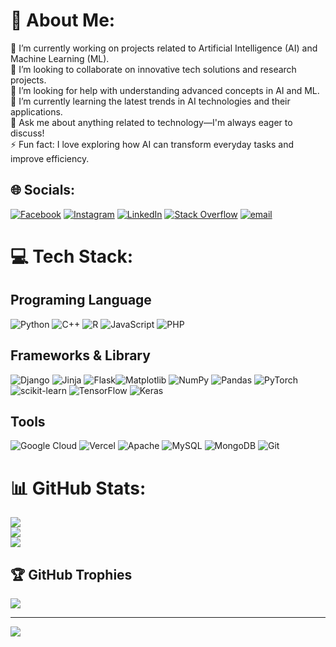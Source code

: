 # 💫 About Me:

🔭 I’m currently working on projects related to Artificial Intelligence (AI) and Machine Learning (ML).  
👯 I’m looking to collaborate on innovative tech solutions and research projects.  
🤝 I’m looking for help with understanding advanced concepts in AI and ML.  
🌱 I’m currently learning the latest trends in AI technologies and their applications.  
💬 Ask me about anything related to technology—I'm always eager to discuss!  
⚡ Fun fact: I love exploring how AI can transform everyday tasks and improve efficiency.


## 🌐 Socials:
[![Facebook](https://img.shields.io/badge/Facebook-%231877F2.svg?logo=Facebook&logoColor=white)](https://facebook.com/Rijal-Gemink) [![Instagram](https://img.shields.io/badge/Instagram-%23E4405F.svg?logo=Instagram&logoColor=white)](https://instagram.com/arzlfrds) [![LinkedIn](https://img.shields.io/badge/LinkedIn-%230077B5.svg?logo=linkedin&logoColor=white)](https://linkedin.com/in/arizal-firdaus-bagus-pratama) [![Stack Overflow](https://img.shields.io/badge/-Stackoverflow-FE7A16?logo=stack-overflow&logoColor=white)](https://stackoverflow.com/users/Muluk) [![email](https://img.shields.io/badge/Email-D14836?logo=gmail&logoColor=white)](mailto:bangmulukkeren@gmail.com) 

# 💻 Tech Stack:
## Programing Language
![Python](https://img.shields.io/badge/python-3670A0?style=for-the-badge&logo=python&logoColor=ffdd54) ![C++](https://img.shields.io/badge/c++-%2300599C.svg?style=for-the-badge&logo=c%2B%2B&logoColor=white) ![R](https://img.shields.io/badge/r-%23276DC3.svg?style=for-the-badge&logo=r&logoColor=white) ![JavaScript](https://img.shields.io/badge/javascript-%23323330.svg?style=for-the-badge&logo=javascript&logoColor=%23F7DF1E) ![PHP](https://img.shields.io/badge/php-%23777BB4.svg?style=for-the-badge&logo=php&logoColor=white)
## Frameworks & Library
![Django](https://img.shields.io/badge/django-%23092E20.svg?style=for-the-badge&logo=django&logoColor=white) ![Jinja](https://img.shields.io/badge/jinja-white.svg?style=for-the-badge&logo=jinja&logoColor=black) ![Flask](https://img.shields.io/badge/flask-%23000.svg?style=for-the-badge&logo=flask&logoColor=white)![Matplotlib](https://img.shields.io/badge/Matplotlib-%23ffffff.svg?style=for-the-badge&logo=Matplotlib&logoColor=black) ![NumPy](https://img.shields.io/badge/numpy-%23013243.svg?style=for-the-badge&logo=numpy&logoColor=white) ![Pandas](https://img.shields.io/badge/pandas-%23150458.svg?style=for-the-badge&logo=pandas&logoColor=white) ![PyTorch](https://img.shields.io/badge/PyTorch-%23EE4C2C.svg?style=for-the-badge&logo=PyTorch&logoColor=white) ![scikit-learn](https://img.shields.io/badge/scikit--learn-%23F7931E.svg?style=for-the-badge&logo=scikit-learn&logoColor=white) ![TensorFlow](https://img.shields.io/badge/TensorFlow-%23FF6F00.svg?style=for-the-badge&logo=TensorFlow&logoColor=white) ![Keras](https://img.shields.io/badge/Keras-%23D00000.svg?style=for-the-badge&logo=Keras&logoColor=white) 
## Tools
![Google Cloud](https://img.shields.io/badge/GoogleCloud-%234285F4.svg?style=for-the-badge&logo=google-cloud&logoColor=white) ![Vercel](https://img.shields.io/badge/vercel-%23000000.svg?style=for-the-badge&logo=vercel&logoColor=white)  ![Apache](https://img.shields.io/badge/apache-%23D42029.svg?style=for-the-badge&logo=apache&logoColor=white) ![MySQL](https://img.shields.io/badge/mysql-4479A1.svg?style=for-the-badge&logo=mysql&logoColor=white) ![MongoDB](https://img.shields.io/badge/MongoDB-%234ea94b.svg?style=for-the-badge&logo=mongodb&logoColor=white) ![Git](https://img.shields.io/badge/git-%23F05033.svg?style=for-the-badge&logo=git&logoColor=white)
# 📊 GitHub Stats:
![](https://github-readme-stats.vercel.app/api?username=ArizalMuluk&theme=radical&hide_border=false&include_all_commits=false&count_private=false)<br/>
![](https://github-readme-streak-stats.herokuapp.com/?user=ArizalMuluk&theme=radical&hide_border=false)<br/>
![](https://github-readme-stats.vercel.app/api/top-langs/?username=ArizalMuluk&theme=radical&hide_border=false&include_all_commits=false&count_private=false&layout=compact)

## 🏆 GitHub Trophies
![](https://github-profile-trophy.vercel.app/?username=ArizalMuluk&theme=radical&no-frame=false&no-bg=true&margin-w=4)

---
[![](https://visitcount.itsvg.in/api?id=ArizalMuluk&icon=0&color=0)](https://visitcount.itsvg.in)

<!-- Proudly created with GPRM ( https://gprm.itsvg.in ) -->
